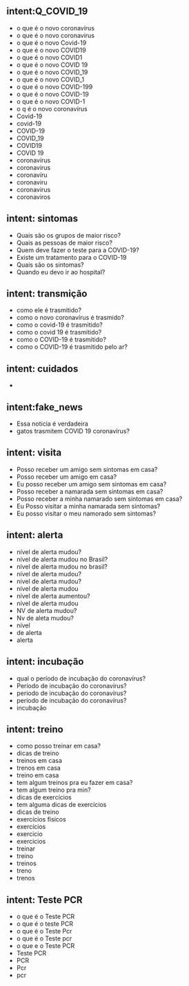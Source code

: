 ## intent:Q_COVID_19
- o que é o novo coronavírus
- o que é o novo coronavirus
- o que é o novo Covid-19
- o que é o novo COVID19
- o que é o novo COVID1
- o que é o novo COVID 19
- o que é o novo COVID_19
- o que é o novo COVID_1
- o que é o novo COVID-199
- o que é o novo COVID-19
- o que é o novo COVID-1
- o q é o novo coronavírus
- Covid-19
- covid-19
- COVID-19
- COVID_19
- COVID19
- COVID 19
- coronavírus
- coronavirus
- coronavíru
- coronaviru
- coronavirus
- coronaviros

## intent: sintomas
- Quais são os grupos de maior risco?
- Quais as pessoas de maior risco?
- Quem deve fazer o teste para a COVID-19? 
- Existe um tratamento para o COVID-19
- Quais são os sintomas?
- Quando eu devo ir ao hospital?

## intent: transmição
- como ele é trasmitido?
- como o novo coronavírus é trasmido?
- como o covid-19 é trasmitido?
- como o covid 19 é trasmitido?
- como o COVID-19 é trasmitido?
- como o COVID-19 é trasmitido pelo ar?


## intent: cuidados
- 

## intent:fake_news
- Essa noticia é verdadeira
- gatos trasmitem COVID 19 coronavírus?

## intent: visita
- Posso receber um amigo sem sintomas em casa?
- Posso receber um amigo em casa?
- Eu posso receber um amigo sem sintomas em casa?
- Posso receber a namarada sem sintomas em casa?
- Posso receber a minha namarado sem sintomas em casa?
- Eu Posso visitar a minha namarada sem sintomas?
- Eu posso visitar o meu namorado sem sintomas?


## intent: alerta
- nível de alerta mudou?
- nível de alerta mudou no Brasil?
- nível de alerta mudou no brasil?
- nível de alerta mudou?
- nivel de alerta mudou?
- nível de alerta mudou
- nível de alerta aumentou?
- nível de alerta mudou
- NV de alerta mudou?
- Nv de aleta mudou?
- nível
- de alerta
- alerta

## intent: incubação
- qual o período de incubação do coronavírus?
- Período de incubação do coronavírus?
- periodo de incubação do coronavírus?
- período de incubação do coronavírus?
- incubação

## intent: treino
- como posso treinar em casa?
- dicas de treino
- treinos em casa
- trenos em casa
- treino em casa
- tem algum treinos pra eu fazer em casa?
- tem algum treino pra min?
- dicas de exercícios
- tem alguma dicas de exercícios
- dicas de treino
- exercícios físicos
- exercícios
- exercicio
- exercicios
- treinar
- treino
- treinos
- treno
- trenos

## intent: Teste PCR
- o que é o Teste PCR
- o que é o teste PCR
- o que é o Teste Pcr
- o que é o Teste pcr
- o que e o Teste PCR
- Teste PCR
- PCR
- Pcr
- pcr
